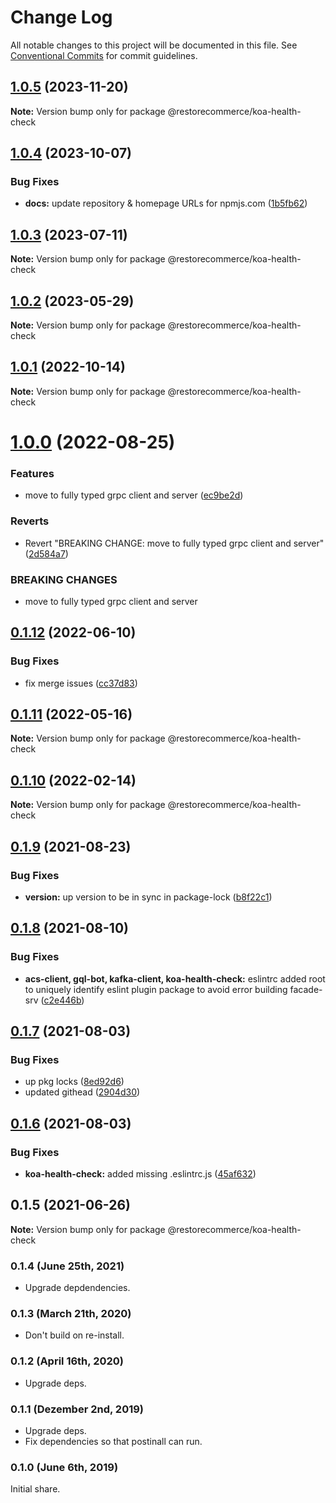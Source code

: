 # Change Log

All notable changes to this project will be documented in this file.
See [Conventional Commits](https://conventionalcommits.org) for commit guidelines.

## [1.0.5](https://github.com/restorecommerce/libs/compare/@restorecommerce/koa-health-check@1.0.4...@restorecommerce/koa-health-check@1.0.5) (2023-11-20)

**Note:** Version bump only for package @restorecommerce/koa-health-check





## [1.0.4](https://github.com/restorecommerce/libs/compare/@restorecommerce/koa-health-check@1.0.3...@restorecommerce/koa-health-check@1.0.4) (2023-10-07)


### Bug Fixes

* **docs:** update repository & homepage URLs for npmjs.com ([1b5fb62](https://github.com/restorecommerce/libs/commit/1b5fb62179611bc2b82ef15282dd54ed3369b8c6))





## [1.0.3](https://github.com/restorecommerce/koa-cloud-health/compare/@restorecommerce/koa-health-check@1.0.2...@restorecommerce/koa-health-check@1.0.3) (2023-07-11)

**Note:** Version bump only for package @restorecommerce/koa-health-check





## [1.0.2](https://github.com/restorecommerce/koa-cloud-health/compare/@restorecommerce/koa-health-check@1.0.1...@restorecommerce/koa-health-check@1.0.2) (2023-05-29)

**Note:** Version bump only for package @restorecommerce/koa-health-check





## [1.0.1](https://github.com/restorecommerce/koa-cloud-health/compare/@restorecommerce/koa-health-check@1.0.0...@restorecommerce/koa-health-check@1.0.1) (2022-10-14)

**Note:** Version bump only for package @restorecommerce/koa-health-check





# [1.0.0](https://github.com/restorecommerce/koa-cloud-health/compare/@restorecommerce/koa-health-check@0.1.12...@restorecommerce/koa-health-check@1.0.0) (2022-08-25)


### Features

* move to fully typed grpc client and server ([ec9be2d](https://github.com/restorecommerce/koa-cloud-health/commit/ec9be2daff0823e9ba440a2845b7b1a7f2d74b50))


### Reverts

* Revert "BREAKING CHANGE: move to fully typed grpc client and server" ([2d584a7](https://github.com/restorecommerce/koa-cloud-health/commit/2d584a709632ae608f595a2c836deabd34f671d9))


### BREAKING CHANGES

* move to fully typed grpc client and server





## [0.1.12](https://github.com/restorecommerce/koa-cloud-health/compare/@restorecommerce/koa-health-check@0.1.11...@restorecommerce/koa-health-check@0.1.12) (2022-06-10)


### Bug Fixes

* fix merge issues ([cc37d83](https://github.com/restorecommerce/koa-cloud-health/commit/cc37d8356df3b494af8c6af9e39304a49073301c))





## [0.1.11](https://github.com/restorecommerce/koa-cloud-health/compare/@restorecommerce/koa-health-check@0.1.10...@restorecommerce/koa-health-check@0.1.11) (2022-05-16)

**Note:** Version bump only for package @restorecommerce/koa-health-check





## [0.1.10](https://github.com/restorecommerce/koa-cloud-health/compare/@restorecommerce/koa-health-check@0.1.9...@restorecommerce/koa-health-check@0.1.10) (2022-02-14)

**Note:** Version bump only for package @restorecommerce/koa-health-check





## [0.1.9](https://github.com/restorecommerce/koa-cloud-health/compare/@restorecommerce/koa-health-check@0.1.8...@restorecommerce/koa-health-check@0.1.9) (2021-08-23)


### Bug Fixes

* **version:** up version to be in sync in package-lock ([b8f22c1](https://github.com/restorecommerce/koa-cloud-health/commit/b8f22c1268ee2af4beff7d88bda30f197896e3d2))





## [0.1.8](https://github.com/restorecommerce/koa-cloud-health/compare/@restorecommerce/koa-health-check@0.1.7...@restorecommerce/koa-health-check@0.1.8) (2021-08-10)


### Bug Fixes

* **acs-client, gql-bot, kafka-client, koa-health-check:** eslintrc added root to uniquely identify eslint plugin package to avoid error building facade-srv ([c2e446b](https://github.com/restorecommerce/koa-cloud-health/commit/c2e446bf0f09d7fa4f000da3bb09fd612cb9526c))





## [0.1.7](https://github.com/restorecommerce/koa-cloud-health/compare/@restorecommerce/koa-health-check@0.1.6...@restorecommerce/koa-health-check@0.1.7) (2021-08-03)


### Bug Fixes

* up pkg locks ([8ed92d6](https://github.com/restorecommerce/koa-cloud-health/commit/8ed92d613b9a095e4b5066056ac566e5dbcf1472))
* updated githead ([2904d30](https://github.com/restorecommerce/koa-cloud-health/commit/2904d30e5773dc8a87c01a08ff6481f99d692354))





## [0.1.6](https://github.com/restorecommerce/koa-cloud-health/compare/@restorecommerce/koa-health-check@0.1.5...@restorecommerce/koa-health-check@0.1.6) (2021-08-03)


### Bug Fixes

* **koa-health-check:** added missing .eslintrc.js ([45af632](https://github.com/restorecommerce/koa-cloud-health/commit/45af632955d2dd448e7a27f4e8c4b971412cd004))





## 0.1.5 (2021-06-26)

**Note:** Version bump only for package @restorecommerce/koa-health-check





### 0.1.4 (June 25th, 2021)

- Upgrade depdendencies.

### 0.1.3 (March 21th, 2020)

- Don't build on re-install.

### 0.1.2 (April 16th, 2020)

- Upgrade deps.

### 0.1.1 (Dezember 2nd, 2019)

- Upgrade deps.
- Fix dependencies so that postinall can run.

### 0.1.0 (June 6th, 2019)

Initial share.
